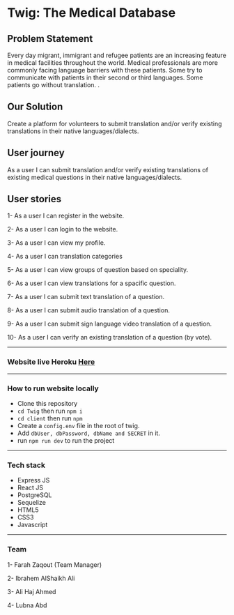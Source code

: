 # Twig: The Medical Database

## Problem Statement

Every day migrant, immigrant and refugee patients are an increasing feature in medical facilities throughout the world. Medical professionals are more commonly facing language barriers with these patients. Some try to communicate with patients in their second or third languages. Some patients go without translation. .


## Our Solution
Create a platform for volunteers to submit translation and/or verify existing translations in their native languages/dialects.


## User journey
As a user I can submit translation and/or verify existing translations of existing medical questions in their native languages/dialects.


## User stories
1- As a user I can register in the website.

2- As a user I can login to the website.

3- As a user I can view my profile.

4- As a user I can translation categories

5- As a user I can view groups of question based on speciality.

6- As a user I can view translations for a spacific question.

7- As a user I can submit text translation of a question.

8- As a user I can submit audio translation of a question.

9- As a user I can submit sign language video translation of a question.

10- As a user I can verify an existing translation of a question (by vote).

------
### Website live Heroku [Here ](https://twig-project.herokuapp.com)
------
### How to run website locally 
- Clone this repository
- ```cd Twig``` then run ```npm i```
- ```cd client``` then run ```npm```
- Create a ```config.env``` file in the root of twig.
- Add ```dbUser, dbPassword, dbName and SECRET``` in it.
- run ```npm run dev``` to run the project

 ---------------------------
 ### Tech stack
- Express JS
- React JS
- PostgreSQL
- Sequelize 
- HTML5
- CSS3
- Javascript
---------
### Team 

1- Farah Zaqout (Team Manager)

2- Ibrahem AlShaikh Ali

3- Ali Haj Ahmed

4- Lubna Abd
